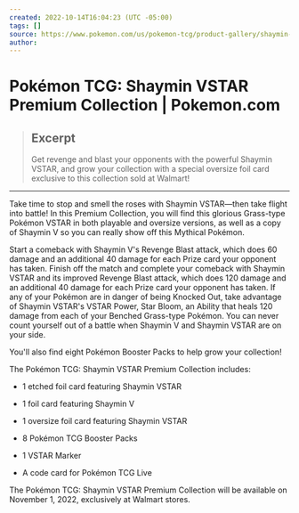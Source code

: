 ```yaml
---
created: 2022-10-14T16:04:23 (UTC -05:00)
tags: []
source: https://www.pokemon.com/us/pokemon-tcg/product-gallery/shaymin-vstar-premium-collection/
author: 
---
```


# Pokémon TCG: Shaymin VSTAR Premium Collection | Pokemon.com

> ## Excerpt
> Get revenge and blast your opponents with the powerful Shaymin VSTAR, and grow your collection with a special oversize foil card exclusive to this collection sold at Walmart!

---
Take time to stop and smell the roses with Shaymin VSTAR—then take flight into battle! In this Premium Collection, you will find this glorious Grass-type Pokémon VSTAR in both playable and oversize versions, as well as a copy of Shaymin V so you can really show off this Mythical Pokémon.

Start a comeback with Shaymin V's Revenge Blast attack, which does 60 damage and an additional 40 damage for each Prize card your opponent has taken. Finish off the match and complete your comeback with Shaymin VSTAR and its improved Revenge Blast attack, which does 120 damage and an additional 40 damage for each Prize card your opponent has taken. If any of your Pokémon are in danger of being Knocked Out, take advantage of Shaymin VSTAR's VSTAR Power, Star Bloom, an Ability that heals 120 damage from each of your Benched Grass-type Pokémon. You can never count yourself out of a battle when Shaymin V and Shaymin VSTAR are on your side.

You'll also find eight Pokémon Booster Packs to help grow your collection!

The Pokémon TCG: Shaymin VSTAR Premium Collection includes:

-   1 etched foil card featuring Shaymin VSTAR
    
-   1 foil card featuring Shaymin V
    
-   1 oversize foil card featuring Shaymin VSTAR
    
-   8 Pokémon TCG Booster Packs
    
-   1 VSTAR Marker
    
-   A code card for Pokémon TCG Live
    

The Pokémon TCG: Shaymin VSTAR Premium Collection will be available on November 1, 2022, exclusively at Walmart stores.
